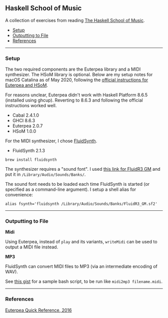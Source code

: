 ## Haskell School of Music

A collection of exercises from reading [The Haskell School of Music](https://www.amazon.com/Haskell-School-Music-Signals-Symphonies/dp/1108416756/).

* [Setup](#setup)
* [Outputting to File](#output)
* [References](#ref)

<hr>

<a name="setup"/>

### Setup

The two required components are the Euterpea library and a MIDI synthesizer. The HSoM library is optional. Below are my setup notes for macOS Catalina as of May 2020, following the [official instructions for Euterpea and HSoM](http://euterpea.com/download-and-installation/).

For reasons unclear, Euterpea didn't work with Haskell Platform 8.6.5 (installed using ghcup). Reverting to 8.6.3 and following the official instructions worked well.

- Cabal 2.4.1.0
- GHCI 8.6.3
- Euterpea 2.0.7
- HSoM 1.0.0

For the MIDI synthesizer, I chose [FluidSynth](http://www.fluidsynth.org/).

- FluidSynth 2.1.3

`brew install fluidsynth` 


The synthesizer requires a "sound font". I used [this link for FluidR3 GM](https://packages.debian.org/sid/sound/fluid-soundfont-gm) and put it in `/Library/Audio/Sounds/Banks/`.

The sound font needs to be loaded each time FluidSynth is started (or specified as a command-line argument). I setup a shell alias for convenience:

`alias fsynth='fluidsynth /Library/Audio/Sounds/Banks/FluidR3_GM.sf2'`

<hr>

<a name="output"/>

### Outputting to File

**Midi**

Using Euterpea, instead of `play` and its variants, `writeMidi` can be used to output a MIDI file instead.

**MP3**

FluidSynth can convert MIDI files to MP3 (via an intermediate encoding of WAV).

See [this gist](https://gist.github.com/tkuriyama/ac11ceeb409ed228256a7a8f193ac0ad) for a sample bash script, to be run like `midi2mp3 filename.midi`.


<hr>

<a name="ref"/>

### References

[Euterpea Quick Reference, 2016](http://euterpea.com/wp-content/uploads/2016/12/Euterpea_Quick_Reference.pdf)

<br>
